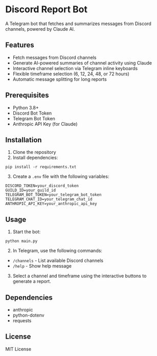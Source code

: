 # Discord Report Bot

A Telegram bot that fetches and summarizes messages from Discord channels, powered by Claude AI.

## Features

- Fetch messages from Discord channels
- Generate AI-powered summaries of channel activity using Claude
- Interactive channel selection via Telegram inline keyboards
- Flexible timeframe selection (6, 12, 24, 48, or 72 hours)
- Automatic message splitting for long reports

## Prerequisites

- Python 3.8+
- Discord Bot Token
- Telegram Bot Token
- Anthropic API Key (for Claude)

## Installation

1. Clone the repository
2. Install dependencies:

```
pip install -r requirements.txt
```

3. Create a `.env` file with the following variables:

```
DISCORD_TOKEN=your_discord_token
GUILD_ID=your_guild_id
TELEGRAM_BOT_TOKEN=your_telegram_bot_token
TELEGRAM_CHAT_ID=your_telegram_chat_id
ANTHROPIC_API_KEY=your_anthropic_api_key
```

## Usage

1. Start the bot:   

```
python main.py
```

2. In Telegram, use the following commands:
- `/channels` - List available Discord channels
- `/help` - Show help message

3. Select a channel and timeframe using the interactive buttons to generate a report.

## Dependencies

- anthropic
- python-dotenv
- requests

## License

MIT License